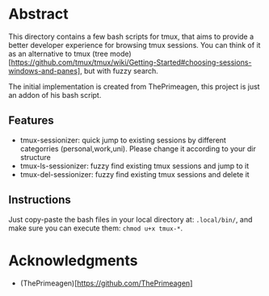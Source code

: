 # Abstract

This directory contains a few bash scripts for tmux, that aims to provide a better developer experience for browsing tmux sessions.
You can think of it as an alternative to tmux (tree mode)[https://github.com/tmux/tmux/wiki/Getting-Started#choosing-sessions-windows-and-panes], but with fuzzy search.

The initial implementation is created from ThePrimeagen, this project is just an addon of his bash script.

## Features

- tmux-sessionizer: quick jump to existing sessions by different categorries (personal,work,uni). Please change it according to your dir structure
- tmux-ls-sessionizer: fuzzy find existing tmux sessions and jump to it
- tmux-del-sessionizer: fuzzy find existing tmux sessions and delete it

## Instructions

Just copy-paste the bash files in your local directory at: `.local/bin/`, and make sure you can execute them: `chmod u+x tmux-*`.

# Acknowledgments

- (ThePrimeagen)[https://github.com/ThePrimeagen]
